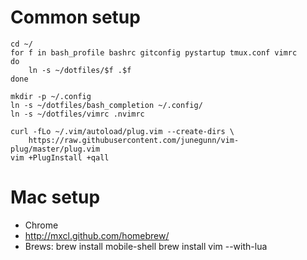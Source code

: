 # Common setup
    cd ~/
    for f in bash_profile bashrc gitconfig pystartup tmux.conf vimrc
    do
        ln -s ~/dotfiles/$f .$f
    done

    mkdir -p ~/.config
    ln -s ~/dotfiles/bash_completion ~/.config/
    ln -s ~/dotfiles/vimrc .nvimrc

    curl -fLo ~/.vim/autoload/plug.vim --create-dirs \
        https://raw.githubusercontent.com/junegunn/vim-plug/master/plug.vim
    vim +PlugInstall +qall

# Mac setup

* Chrome
* http://mxcl.github.com/homebrew/
* Brews:
    brew install mobile-shell
    brew install vim --with-lua
